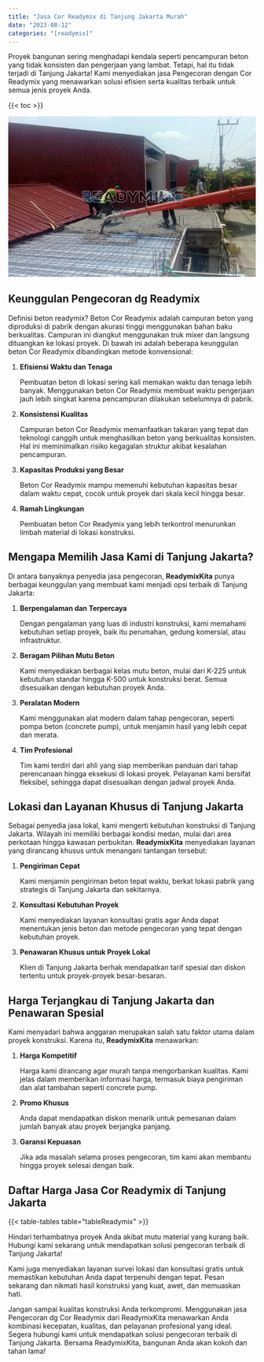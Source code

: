 ```yaml
---
title: "Jasa Cor Readymix di Tanjung Jakarta Murah"
date: "2023-08-12"
categories: "[readymix]"
---
```


Proyek bangunan sering menghadapi kendala seperti pencampuran beton yang tidak konsisten dan pengerjaan yang lambat. Tetapi, hal itu tidak terjadi di Tanjung Jakarta! Kami menyediakan jasa Pengecoran dengan Cor Readymix yang menawarkan solusi efisien serta kualitas terbaik untuk semua jenis proyek Anda.

{{< toc >}}

![Jasa Cor Readymix di Tanjung Jakarta Murah](/images/readymix/cor-readymix-08.jpg)

## Keunggulan Pengecoran dg Readymix

Definisi beton readymix? Beton Cor Readymix adalah campuran beton yang diproduksi di pabrik dengan akurasi tinggi menggunakan bahan baku berkualitas. Campuran ini diangkut menggunakan truk mixer dan langsung dituangkan ke lokasi proyek. Di bawah ini adalah beberapa keunggulan beton Cor Readymix dibandingkan metode konvensional:

1. **Efisiensi Waktu dan Tenaga**

   Pembuatan beton di lokasi sering kali memakan waktu dan tenaga lebih banyak. Menggunakan beton Cor Readymix membuat waktu pengerjaan jauh lebih singkat karena pencampuran dilakukan sebelumnya di pabrik.

2. **Konsistensi Kualitas**

   Campuran beton Cor Readymix memanfaatkan takaran yang tepat dan teknologi canggih untuk menghasilkan beton yang berkualitas konsisten. Hal ini meminimalkan risiko kegagalan struktur akibat kesalahan pencampuran.

3. **Kapasitas Produksi yang Besar**

   Beton Cor Readymix mampu memenuhi kebutuhan kapasitas besar dalam waktu cepat, cocok untuk proyek dari skala kecil hingga besar.

4. **Ramah Lingkungan**

   Pembuatan beton Cor Readymix yang lebih terkontrol menurunkan limbah material di lokasi konstruksi.

## Mengapa Memilih Jasa Kami di Tanjung Jakarta?

Di antara banyaknya penyedia jasa pengecoran, **ReadymixKita** punya berbagai keunggulan yang membuat kami menjadi opsi terbaik di Tanjung Jakarta:

1. **Berpengalaman dan Terpercaya**

   Dengan pengalaman yang luas di industri konstruksi, kami memahami kebutuhan setiap proyek, baik itu perumahan, gedung komersial, atau infrastruktur.

2. **Beragam Pilihan Mutu Beton**

   Kami menyediakan berbagai kelas mutu beton, mulai dari K-225 untuk kebutuhan standar hingga K-500 untuk konstruksi berat. Semua disesuaikan dengan kebutuhan proyek Anda.

3. **Peralatan Modern**

   Kami menggunakan alat modern dalam tahap pengecoran, seperti pompa beton (concrete pump), untuk menjamin hasil yang lebih cepat dan merata.

4. **Tim Profesional**

   Tim kami terdiri dari ahli yang siap memberikan panduan dari tahap perencanaan hingga eksekusi di lokasi proyek. Pelayanan kami bersifat fleksibel, sehingga dapat disesuaikan dengan jadwal proyek Anda.

## Lokasi dan Layanan Khusus di Tanjung Jakarta

Sebagai penyedia jasa lokal, kami mengerti kebutuhan konstruksi di Tanjung Jakarta. Wilayah ini memiliki berbagai kondisi medan, mulai dari area perkotaan hingga kawasan perbukitan. **ReadymixKita** menyediakan layanan yang dirancang khusus untuk menangani tantangan tersebut:

1. **Pengiriman Cepat**

   Kami menjamin pengiriman beton tepat waktu, berkat lokasi pabrik yang strategis di Tanjung Jakarta dan sekitarnya.

2. **Konsultasi Kebutuhan Proyek**

   Kami menyediakan layanan konsultasi gratis agar Anda dapat menentukan jenis beton dan metode pengecoran yang tepat dengan kebutuhan proyek.

3. **Penawaran Khusus untuk Proyek Lokal**

   Klien di Tanjung Jakarta berhak mendapatkan tarif spesial dan diskon tertentu untuk proyek-proyek besar-besaran.

## Harga Terjangkau di Tanjung Jakarta dan Penawaran Spesial

Kami menyadari bahwa anggaran merupakan salah satu faktor utama dalam proyek konstruksi. Karena itu, **ReadymixKita** menawarkan:

1. **Harga Kompetitif**

   Harga kami dirancang agar murah tanpa mengorbankan kualitas. Kami jelas dalam memberikan informasi harga, termasuk biaya pengiriman dan alat tambahan seperti concrete pump.

2. **Promo Khusus**

   Anda dapat mendapatkan diskon menarik untuk pemesanan dalam jumlah banyak atau proyek berjangka panjang.

3. **Garansi Kepuasan**

   Jika ada masalah selama proses pengecoran, tim kami akan membantu hingga proyek selesai dengan baik.

## Daftar Harga Jasa Cor Readymix di Tanjung Jakarta

{{< table-tables table="tableReadymix" >}}

Hindari terhambatnya proyek Anda akibat mutu material yang kurang baik. Hubungi kami sekarang untuk mendapatkan solusi pengecoran terbaik di Tanjung Jakarta!

Kami juga menyediakan layanan survei lokasi dan konsultasi gratis untuk memastikan kebutuhan Anda dapat terpenuhi dengan tepat. Pesan sekarang dan nikmati hasil konstruksi yang kuat, awet, dan memuaskan hati.

Jangan sampai kualitas konstruksi Anda terkompromi. Menggunakan jasa Pengecoran dg Cor Readymix dari ReadymixKita menawarkan Anda kombinasi kecepatan, kualitas, dan pelayanan profesional yang ideal. Segera hubungi kami untuk mendapatkan solusi pengecoran terbaik di Tanjung Jakarta. Bersama ReadymixKita, bangunan Anda akan kokoh dan tahan lama!
